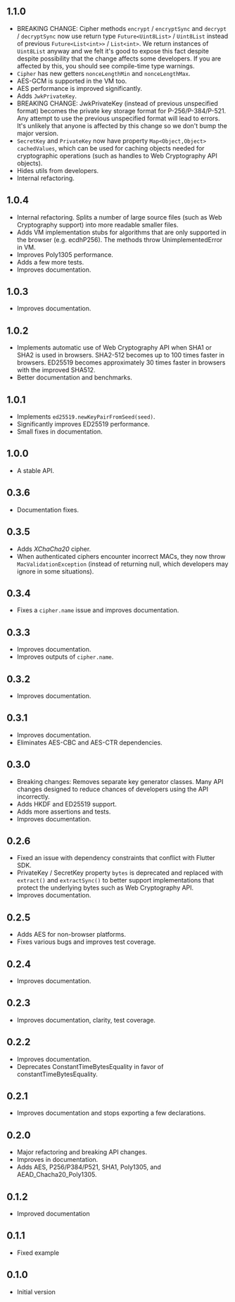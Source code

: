 ## 1.1.0
  * BREAKING CHANGE: Cipher methods `encrypt` / `encryptSync` and `decrypt` / `decryptSync` now use
    return type `Future<Uint8List>` / `Uint8List` instead of previous `Future<List<int>>` /
    `List<int>`. We return instances of `Uint8List` anyway and we felt it's good to expose this
    fact despite despite possibility that the change affects some developers. If you are affected by
    this, you should see compile-time type warnings.
  * `Cipher` has new getters `nonceLengthMin` and `nonceLengthMax`.
  * AES-GCM is supported in the VM too.
  * AES performance is improved significantly.
  * Adds `JwkPrivateKey`.
  * BREAKING CHANGE: JwkPrivateKey (instead of previous unspecified format) becomes the private key
    storage format for P-256/P-384/P-521. Any attempt to use the previous unspecified format will
    lead to errors. It's unlikely that anyone is affected by this change so we don't bump the major
    version.
  * `SecretKey` and `PrivateKey` now have property `Map<Object,Object> cachedValues`, which can
    be used for caching objects needed for cryptographic operations (such as handles to Web
    Cryptography API objects).
  * Hides utils from developers.
  * Internal refactoring.

## 1.0.4
  * Internal refactoring. Splits a number of large source files (such as Web Cryptography support)
    into more readable smaller files.
  * Adds VM implementation stubs for algorithms that are only supported in the browser (e.g.
    ecdhP256). The methods throw UnimplementedError in VM.
  * Improves Poly1305 performance.
  * Adds a few more tests.
  * Improves documentation.

## 1.0.3
  * Improves documentation.

## 1.0.2
  * Implements automatic use of Web Cryptography API when SHA1 or SHA2 is used in browsers.
    SHA2-512 becomes up to 100 times faster in browsers. ED25519 becomes approximately 30 times
    faster in browsers with the improved SHA512.
  * Better documentation and benchmarks.

## 1.0.1
  * Implements `ed25519.newKeyPairFromSeed(seed)`.
  * Significantly improves ED25519 performance.
  * Small fixes in documentation.

## 1.0.0
  * A stable API.

## 0.3.6
  * Documentation fixes.

## 0.3.5
  * Adds _XChaCha20_ cipher.
  * When authenticated ciphers encounter incorrect MACs, they now throw `MacValidationException`
    (instead of returning null, which developers may ignore in some situations).

## 0.3.4
  * Fixes a `cipher.name` issue and improves documentation.

## 0.3.3
  * Improves documentation.
  * Improves outputs of `cipher.name`.

## 0.3.2
  * Improves documentation.

## 0.3.1
  * Improves documentation.
  * Eliminates AES-CBC and AES-CTR dependencies.

## 0.3.0
  * Breaking changes: Removes separate key generator classes. Many API changes designed to reduce
    chances of developers using the API incorrectly.
  * Adds HKDF and ED25519 support.
  * Adds more assertions and tests.
  * Improves documentation.

## 0.2.6
  * Fixed an issue with dependency constraints that conflict with Flutter SDK.
  * PrivateKey / SecretKey property `bytes` is deprecated and replaced with `extract()` and
    `extractSync()` to better support implementations that protect the underlying bytes such as
    Web Cryptography API.
  * Improves documentation.

## 0.2.5
  * Adds AES for non-browser platforms.
  * Fixes various bugs and improves test coverage.

## 0.2.4
  * Improves documentation.

## 0.2.3
  * Improves documentation, clarity, test coverage.

## 0.2.2
  * Improves documentation.
  * Deprecates ConstantTimeBytesEquality in favor of constantTimeBytesEquality.

## 0.2.1
  * Improves documentation and stops exporting a few declarations.

## 0.2.0
  * Major refactoring and breaking API changes.
  * Improves in documentation.
  * Adds AES, P256/P384/P521, SHA1, Poly1305, and AEAD_Chacha20_Poly1305.

## 0.1.2
  * Improved documentation

## 0.1.1
  * Fixed example

## 0.1.0
  * Initial version